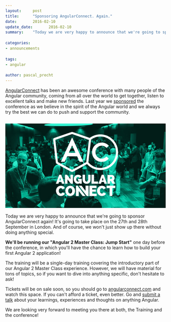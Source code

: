 ```yaml
---
layout:     post
title:      "Sponsoring AngularConnect. Again."
date:       2016-02-10
update_date:       2016-02-10
summary:    "Today we are very happy to announce that we're going to sponsor AngularConnect - again! AngularConnect is the official Angular conference in Europe, taking place in London. We're  also going to run a training the day before to build your first Angular 2 app."

categories: 
- announcements

tags:
- angular

author: pascal_precht
---
```


[AngularConnect](http://angularconnect.com) has been an awesome conference with many people of the Angular community, coming from all over the world to get together, listen to excellent talks and make new friends. Last year we [sponsored](http://blog.thoughtram.io/announcements/2015/05/11/sponsoring-angularconnect.html) the conference as we believe in the spirit of the Angular world and we always try the best we can do to push and support the community.


<div style="text-align: center; margin-top: 2em; margin-bottom: 1em;">
  <img src="/images/angularconnect-2016.png">
</div>

Today we are very happy to announce that we're going to sponsor AngularConnect again! It's going to take place on the 27th and 28th September in London. And of course, we won't just show up there without doing anything special.

**We'll be running our "Angular 2 Master Class: Jump Start"** one day before the conference, in which you'll have the chance to learn how to build your first Angular 2 application!

The training will be a single-day training covering the introductory part of our Angular 2 Master Class experience. However, we will have material for tons of topics, so if you want to dive into anything specific, don't hesitate to ask!

Tickets will be on sale soon, so you should go to [angularconnect.com](http://angularconnect.com) and watch this space. If you can't afford a ticket, even better. Go and [submit a talk](https://docs.google.com/a/thoughtram.io/forms/d/1rUtfHK8uoCE547OGqyoWDf_bAOESrpUqQ6X9ibz6FzQ/viewform) about your learnings, experiences and thoughts on anything Angular.

We are looking very forward to meeting you there at both, the Training  and the conference!
